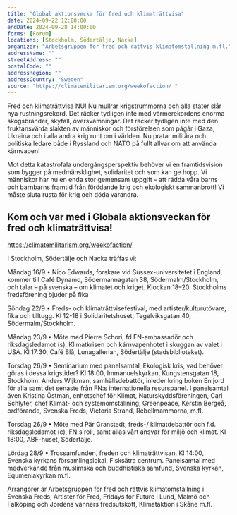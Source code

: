 ```yaml
---
title: "Global aktionsvecka för fred och klimaträttvisa"
date: 2024-09-22 12:00:00
endDate: 2024-09-28 14:00:00
forms: [Forum]
locations: [Stockholm, Södertälje, Nacka]
organizer: "Arbetsgruppen för fred och rättvis klimatomställning m.fl."
addressName: ""
streetAddress: ""
postalCode: ""
addressRegion: ""
addressCountry: "Sweden"
source: "https://climatemilitarism.org/weekofaction/ "
---
```

Fred och klimaträttvisa NU! Nu mullrar krigstrummorna och alla stater slår nya rustningsrekord. Det räcker tydligen inte med värmerekordens enorma skogsbränder, skyfall, översvämningar. Det räcker tydligen inte med den fruktansvärda slakten av människor och förstörelsen som pågår i Gaza, Ukraina och i alla andra krig runt om i världen. Nu pratar militära och politiska ledare både i Ryssland och NATO på fullt allvar om att använda kärnvapen!

Mot detta katastrofala undergångsperspektiv behöver vi en framtidsvision som bygger på medmänsklighet, solidaritet och som kan ge hopp. Vi människor har nu en enda stor gemensam uppgift – att rädda våra barns och barnbarns framtid från förödande krig och ekologiskt sammanbrott! Vi måste sluta rusta för krig och döda varandra.

## Kom och var med i Globala aktionsveckan för fred och klimaträttvisa!

https://climatemilitarism.org/weekofaction/ 

I Stockholm, Södertälje och Nacka träffas vi:

Måndag 16/9 • Nico Edwards, forskare vid Sussex-universitetet i England, kommer till Café Dynamo, Södermannagatan 38, Södermalm/Stockholm, och talar – på svenska – om klimatet och kriget. Klockan 18–20. Stockholms fredsförening bjuder på fika 

Söndag 22/9 • Freds- och klimaträttvisefestival, med artister/kulturutövare, fika och tilltugg. Kl 12-18 i Solidaritetshuset, Tegelviksgatan 40, Södermalm/Stockholm. 

Måndag 23/9 • Möte med Pierre Schori, fd FN-ambassadör och riksdagsledamot (s), Klimatkrisen och kärnvapenhotet i skuggan av valet i USA. Kl 17:30, Café Blå, Lunagallerian, Södertälje (stadsbiblioteket). 

Torsdag 26/9 • Seminarium med panelsamtal, Ekologisk kris, vad behöver göras i dessa krigstider? Kl 18:00, Immanuelskyrkan, Kungstensgatan 18, Stockholm. Anders Wijkman, samhällsdebattör, inleder kring boken En jord för alla samt det senaste från FN:s internationella resurspanel. I panelsamtal även Kristina Östman, enhetschef för Klimat, Naturskyddsföreningen, Carl Schlyter, chef Klimat- och systemomställning, Greenpeace, Kerstin Bergeå, ordförande, Svenska Freds, Victoria Strand, Rebellmammorna, m.fl. 

Torsdag 26/9 • Möte med Pär Granstedt, freds-/ klimatdebattör och f.d. riksdagsledamot (c), FN:s roll, samt allas vårt ansvar för miljö och klimat. Kl 18:00, ABF-huset, Södertälje. 

Lördag 28/9 • Trossamfunden, freden och klimaträttvisan. Kl 14:00, Svenska kyrkans församlingslokal, Fisksätra centrum. Panelsamtal med medverkande från muslimska och buddhistiska samfund, Svenska kyrkan, Equmeniakyrkan m.fl.

Arrangörer är Arbetsgruppen för fred och rättvis klimatomställning i Svenska Freds, Artister för Fred, Fridays for Future i Lund, Malmö och Falköping och Jordens vänners fredsutskott, Klimataktion i Skåne m.fl.